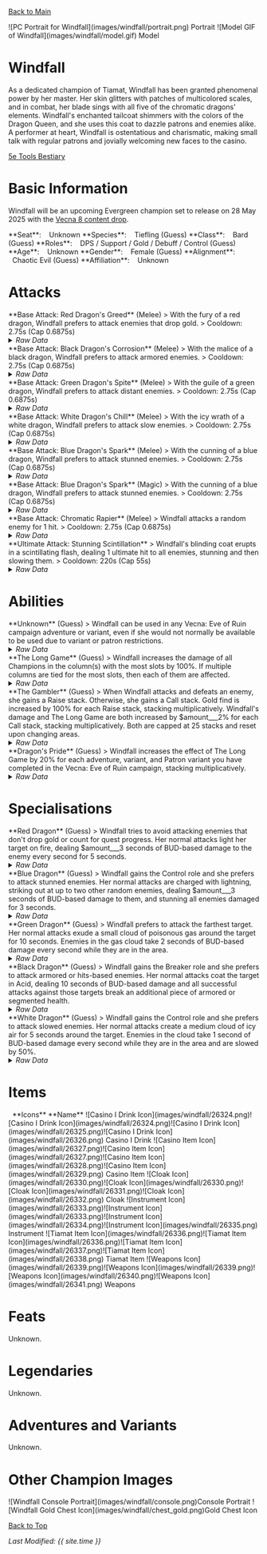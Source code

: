 [Back to Main](index.md)

<span class="championPortraitsRow">
    <span class="championPortraitsColumn">
        <span class="championPortraitsImage">
            ![PC Portrait for Windfall](images/windfall/portrait.png)
        </span>
        <span>
        Portrait
        </span>
    </span>
    <span class="championPortraitsColumn">
        <span class="championPortraitsImage">
            ![Model GIF of Windfall](images/windfall/model.gif)
        </span>
        <span>
        Model
        </span>
    </span>
</span>

# Windfall

As a dedicated champion of Tiamat, Windfall has been granted phenomenal power by her master. Her skin glitters with patches of multicolored scales, and in combat, her blade sings with all five of the chromatic dragons' elements. Windfall's enchanted tailcoat shimmers with the colors of the Dragon Queen, and she uses this coat to dazzle patrons and enemies alike.  
A performer at heart, Windfall is ostentatious and charismatic, making small talk with regular patrons and jovially welcoming new faces to the casino.

[5e Tools Bestiary](https://5e.tools/bestiary/windfall-veor.html)

# Basic Information

Windfall will be an upcoming Evergreen champion set to release on 28 May 2025 with the [Vecna 8 content drop](contentdrops.md#vecna-8---28-may-2025).

<span class="champStatsTableColumn">
    <span class="champStatsTableRow">
        <span class="champStatsTableInfoHeader">
            <span style="margin-right:4px;">**Seat**:</span>
        </span>
        <span class="champStatsTableInfoSmall">
            <span style="margin-left:8px;">Unknown</span>
        </span>
    </span>
    <span class="champStatsTableRow">
        <span class="champStatsTableInfoHeader">
            <span style="margin-right:4px;">**Species**:</span>
        </span>
        <span class="champStatsTableInfoSmall">
            <span style="margin-left:8px;">Tiefling (Guess)</span>
        </span>
    </span>
    <span class="champStatsTableRow">
        <span class="champStatsTableInfoHeader">
            <span style="margin-right:4px;">**Class**:</span>
        </span>
        <span class="champStatsTableInfoSmall">
            <span style="margin-left:8px;">Bard (Guess)</span>
        </span>
    </span>
    <span class="champStatsTableRow">
        <span class="champStatsTableInfoHeader">
            <span style="margin-right:4px;">**Roles**:</span>
        </span>
        <span class="champStatsTableInfoSmall">
            <span style="margin-left:8px;">DPS / Support / Gold / Debuff / Control (Guess)</span>
        </span>
    </span>
    <span class="champStatsTableRow">
        <span class="champStatsTableInfoHeader">
            <span style="margin-right:4px;">**Age**:</span>
        </span>
        <span class="champStatsTableInfoSmall">
            <span style="margin-left:8px;">Unknown</span>
        </span>
    </span>
    <span class="champStatsTableRow">
        <span class="champStatsTableInfoHeader">
            <span style="margin-right:4px;">**Gender**:</span>
        </span>
        <span class="champStatsTableInfoSmall">
            <span style="margin-left:8px;">Female (Guess)</span>
        </span>
    </span>
    <span class="champStatsTableRow">
        <span class="champStatsTableInfoHeader">
            <span style="margin-right:4px;">**Alignment**:</span>
        </span>
        <span class="champStatsTableInfoSmall">
            <span style="margin-left:8px;">Chaotic Evil (Guess)</span>
        </span>
    </span>
    <span class="champStatsTableRow">
        <span class="champStatsTableInfoHeader">
            <span style="margin-right:4px;">**Affiliation**:</span>
        </span>
        <span class="champStatsTableInfoSmall">
            <span style="margin-left:8px;">Unknown</span>
        </span>
    </span>
</span>

# Attacks

<div markdown="1" class="abilityBorder"><div markdown="1" class="abilityBorderInner">
**Base Attack: Red Dragon's Greed** (Melee)
> With the fury of a red dragon, Windfall prefers to attack enemies that drop gold.  
> Cooldown: 2.75s (Cap 0.6875s)
<details><summary><em>Raw Data</em></summary>
<p>
<pre>
{
    "id": 846,
    "name": "Red Dragon's Greed",
    "description": "With the fury of a red dragon, Windfall prefers to attack enemies that drop gold.",
    "long_description": "",
    "graphic_id": 0,
    "target": "avoid_filler_or_random",
    "num_targets": 1,
    "aoe_radius": 0,
    "damage_modifier": 1,
    "cooldown": 2.75,
    "animations": [
        {
            "type": "melee_attack",
            "target_offset_x": -34,
            "damage_frame": 2,
            "jump_sound": 30,
            "sound_frames": {
                "2": 154
            }
        }
    ],
    "tags": [
        "melee"
    ],
    "damage_types": [
        "melee"
    ]
}
</pre>
</p>
</details>
</div></div>

<div markdown="1" class="abilityBorder"><div markdown="1" class="abilityBorderInner">
**Base Attack: Black Dragon's Corrosion** (Melee)
> With the malice of a black dragon, Windfall prefers to attack armored enemies.  
> Cooldown: 2.75s (Cap 0.6875s)
<details><summary><em>Raw Data</em></summary>
<p>
<pre>
{
    "id": 848,
    "name": "Black Dragon's Corrosion",
    "description": "With the malice of a black dragon, Windfall prefers to attack armored enemies.",
    "long_description": "",
    "graphic_id": 0,
    "target": "armored_and_hits_or_random",
    "num_targets": 1,
    "aoe_radius": 0,
    "damage_modifier": 1,
    "cooldown": 2.75,
    "animations": [
        {
            "type": "melee_attack",
            "target_offset_x": -34,
            "damage_frame": 2,
            "jump_sound": 30,
            "sound_frames": {
                "2": 154
            },
            "effects_on_monsters": [
                {
                    "effect_string": "do_nothing,0",
                    "overlay": 26391
                }
            ]
        }
    ],
    "tags": [
        "melee"
    ],
    "damage_types": [
        "melee"
    ]
}
</pre>
</p>
</details>
</div></div>

<div markdown="1" class="abilityBorder"><div markdown="1" class="abilityBorderInner">
**Base Attack: Green Dragon's Spite** (Melee)
> With the guile of a green dragon, Windfall prefers to attack distant enemies.  
> Cooldown: 2.75s (Cap 0.6875s)
<details><summary><em>Raw Data</em></summary>
<p>
<pre>
{
    "id": 849,
    "name": "Green Dragon's Spite",
    "description": "With the guile of a green dragon, Windfall prefers to attack distant enemies.",
    "long_description": "",
    "graphic_id": 0,
    "target": "back",
    "num_targets": 1,
    "aoe_radius": 0,
    "damage_modifier": 1,
    "cooldown": 2.75,
    "animations": [
        {
            "type": "melee_attack",
            "target_offset_x": -34,
            "damage_frame": 2,
            "jump_sound": 30,
            "sound_frames": {
                "2": 154
            }
        }
    ],
    "tags": [
        "melee"
    ],
    "damage_types": [
        "melee"
    ]
}
</pre>
</p>
</details>
</div></div>

<div markdown="1" class="abilityBorder"><div markdown="1" class="abilityBorderInner">
**Base Attack: White Dragon's Chill** (Melee)
> With the icy wrath of a white dragon, Windfall prefers to attack slow enemies.  
> Cooldown: 2.75s (Cap 0.6875s)
<details><summary><em>Raw Data</em></summary>
<p>
<pre>
{
    "id": 852,
    "name": "White Dragon's Chill",
    "description": "With the icy wrath of a white dragon, Windfall prefers to attack slow enemies.",
    "long_description": "",
    "graphic_id": 0,
    "target": "slowed_or_random",
    "num_targets": 1,
    "aoe_radius": 0,
    "damage_modifier": 1,
    "cooldown": 2.75,
    "animations": [
        {
            "type": "melee_attack",
            "target_offset_x": -34,
            "damage_frame": 2,
            "jump_sound": 30,
            "sound_frames": {
                "2": 154
            }
        }
    ],
    "tags": [
        "melee"
    ],
    "damage_types": [
        "melee"
    ]
}
</pre>
</p>
</details>
</div></div>

<div markdown="1" class="abilityBorder"><div markdown="1" class="abilityBorderInner">
**Base Attack: Blue Dragon's Spark** (Melee)
> With the cunning of a blue dragon, Windfall prefers to attack stunned enemies.  
> Cooldown: 2.75s (Cap 0.6875s)
<details><summary><em>Raw Data</em></summary>
<p>
<pre>
{
    "id": 853,
    "name": "Blue Dragon's Spark",
    "description": "With the cunning of a blue dragon, Windfall prefers to attack stunned enemies.",
    "long_description": "",
    "graphic_id": 0,
    "target": "stunned_or_random",
    "num_targets": 1,
    "aoe_radius": 0,
    "damage_modifier": 1,
    "cooldown": 2.75,
    "animations": [
        {
            "type": "melee_attack",
            "damage_frame": 8,
            "stun_on_hit": 3,
            "return_to_formation": false,
            "chain_attack_id": 854,
            "chain_attack_can_target_same": false
        }
    ],
    "tags": [
        "melee"
    ],
    "damage_types": [
        "melee"
    ]
}
</pre>
</p>
</details>
</div></div>

<div markdown="1" class="abilityBorder"><div markdown="1" class="abilityBorderInner">
**Base Attack: Blue Dragon's Spark** (Magic)
> With the cunning of a blue dragon, Windfall prefers to attack stunned enemies.  
> Cooldown: 2.75s (Cap 0.6875s)
<details><summary><em>Raw Data</em></summary>
<p>
<pre>
{
    "id": 854,
    "name": "Blue Dragon's Spark",
    "description": "With the cunning of a blue dragon, Windfall prefers to attack stunned enemies.",
    "long_description": "",
    "graphic_id": 0,
    "target": "stunned_or_random",
    "num_targets": 1,
    "aoe_radius": 0,
    "damage_modifier": 0,
    "cooldown": 2.75,
    "animations": [
        {
            "type": "ranged_attack",
            "projectile": "chain_lightning",
            "require_targets_to_start": false,
            "jump_from_target": true,
            "shoot_frame": 1,
            "sound_frames": {
                "1": 169
            },
            "hit_sound": 133,
            "stun_on_hit": 3,
            "shoot_offset_x": 0,
            "shoot_offset_y": 0,
            "projectile_details": {
                "chain_targets": 1,
                "fixed_time_to_target": 0.15,
                "has_trail": false,
                "hit_effect_graphic": "Effect_Windfall_Lightning_Hit",
                "segment_graphics": [
                    "Effect_Windfall_Lightning_Segment1",
                    "Effect_Windfall_Lightning_Segment2",
                    "Effect_Windfall_Lightning_Segment3"
                ]
            },
            "bonus_damage_from": {
                "type": "seconds_of_bud",
                "amount": 1,
                "bud_override_upgrade_id": 17057,
                "bud_override_index": 2
            },
            "force_count_for_bud": false
        }
    ],
    "tags": [
        "ranged"
    ],
    "damage_types": [
        "magic"
    ]
}
</pre>
</p>
</details>
</div></div>

<div markdown="1" class="abilityBorder"><div markdown="1" class="abilityBorderInner">
**Base Attack: Chromatic Rapier** (Melee)
> Windfall attacks a random enemy for 1 hit.  
> Cooldown: 2.75s (Cap 0.6875s)
<details><summary><em>Raw Data</em></summary>
<p>
<pre>
{
    "id": 857,
    "name": "Chromatic Rapier",
    "description": "Windfall attacks a random enemy for 1 hit.",
    "long_description": "",
    "graphic_id": 0,
    "target": "random",
    "num_targets": 1,
    "aoe_radius": 0,
    "damage_modifier": 1,
    "cooldown": 2.75,
    "animations": [
        {
            "type": "melee_attack",
            "target_offset_x": -34,
            "damage_frame": 2,
            "jump_sound": 30,
            "sound_frames": {
                "2": 154
            }
        }
    ],
    "tags": [
        "melee"
    ],
    "damage_types": [
        "melee"
    ]
}
</pre>
</p>
</details>
</div></div>

<div markdown="1" class="abilityBorder"><div markdown="1" class="abilityBorderInner">
**Ultimate Attack: Stunning Scintillation**
> Windfall's blinding coat erupts in a scintillating flash, dealing 1 ultimate hit to all enemies, stunning and then slowing them.  
> Cooldown: 220s (Cap 55s)
<details><summary><em>Raw Data</em></summary>
<p>
<pre>
{
    "id": 855,
    "name": "Stunning Scintillation",
    "description": "Windfall deals 1 ultimate hit to all enemies, stunning them before slowing them.",
    "long_description": "Windfall's blinding coat erupts in a scintillating flash, dealing 1 ultimate hit to all enemies, stunning and then slowing them.",
    "graphic_id": 26385,
    "target": "all",
    "num_targets": 1,
    "aoe_radius": 0,
    "damage_modifier": 1,
    "cooldown": 220,
    "animations": [
        {
            "type": "ultimate_attack",
            "ultimate": "windfall",
            "duration": 8,
            "stun_duration": 3,
            "animation_sequence_name": "ultimate",
            "projectile_details": {
                "chain_targets": 0,
                "fixed_time_to_target": 0.15,
                "follow_source": true,
                "has_trail": false,
                "hit_effect_graphic": "Effect_Windfall_Lightning_Hit",
                "segment_graphics": [
                    "Effect_WindfallChainLightningSegment1",
                    "Effect_WindfallChainLightningSegment2",
                    "Effect_WindfallChainLightningSegment3"
                ]
            },
            "effects_on_monsters": [
                {
                    "effect_string": "monster_speed_reduce,50",
                    "for_time": 6
                }
            ],
            "force_count_for_bud": false
        }
    ],
    "tags": [
        "melee"
    ],
    "damage_types": [
        "melee"
    ]
}
</pre>
</p>
</details>
</div></div>

# Abilities

<div markdown="1" class="abilityBorder"><div markdown="1" class="abilityBorderInner">
**Unknown** (Guess)
> Windfall can be used in any Vecna: Eve of Ruin campaign adventure or variant, even if she would not normally be available to be used due to variant or patron restrictions.
<details><summary><em>Raw Data</em></summary>
<p>
<pre>
{
    "id": 2295,
    "flavour_text": "",
    "description": {
        "desc": "Windfall can be used in any Vecna: Eve of Ruin campaign adventure or variant, even if she would not normally be available to be used due to variant or patron restrictions."
    },
    "effect_keys": [],
    "requirements": "",
    "graphic_id": 0,
    "large_graphic_id": 0,
    "properties": {
        "is_formation_ability": true,
        "formation_circle_icon": false
    }
}
</pre>
</p>
</details>
</div></div>

<div markdown="1" class="abilityBorder"><div markdown="1" class="abilityBorderInner">
**The Long Game** (Guess)
> Windfall increases the damage of all Champions in the column(s) with the most slots by 100%. If multiple columns are tied for the most slots, then each of them are affected.
<details><summary><em>Raw Data</em></summary>
<p>
<pre>
{
    "id": 2296,
    "flavour_text": "",
    "description": {
        "desc": "Windfall increases the damage of all Champions in the column(s) with the most slots by $amount%. If multiple columns are tied for the most slots, then each of them are affected."
    },
    "effect_keys": [
        {
            "effect_string": "hero_dps_multiplier_mult,100",
            "targets": [
                "tallest_column"
            ],
            "use_computed_amount_for_description": true,
            "off_when_benched": true
        }
    ],
    "requirements": "",
    "graphic_id": 26379,
    "large_graphic_id": 26376,
    "properties": {
        "is_formation_ability": true
    }
}
</pre>
</p>
</details>
</div></div>

<div markdown="1" class="abilityBorder"><div markdown="1" class="abilityBorderInner">
**The Gambler** (Guess)
> When Windfall attacks and defeats an enemy, she gains a Raise stack. Otherwise, she gains a Call stack. Gold find is increased by 100% for each Raise stack, stacking multiplicatively. Windfall's damage and The Long Game are both increased by $amount___2% for each Call stack, stacking multiplicatively. Both are capped at 25 stacks and reset upon changing areas.
<details><summary><em>Raw Data</em></summary>
<p>
<pre>
{
    "id": 2297,
    "flavour_text": "",
    "description": {
        "desc": "When Windfall attacks and defeats an enemy, she gains a Raise stack. Otherwise, she gains a Call stack. Gold find is increased by $amount% for each Raise stack, stacking multiplicatively. Windfall's damage and The Long Game are both increased by $amount___2% for each Call stack, stacking multiplicatively. Both are capped at 25 stacks and reset upon changing areas."
    },
    "effect_keys": [
        {
            "effect_string": "gold_multiplier_mult,100",
            "stacks_on_trigger": "monster_killed_by_owner",
            "more_triggers": [
                {
                    "trigger": "area_changed",
                    "action": {
                        "type": "reset_stacks"
                    }
                }
            ],
            "stack_title": "Raise Stacks",
            "total_title": "Raise Stack Bonus",
            "max_stacks": 25,
            "stacks_multiply": true,
            "show_bonus": true,
            "off_when_benched": true
        },
        {
            "effect_string": "do_nothing,100",
            "stacks_on_trigger": "owner_attack_no_kill",
            "more_triggers": [
                {
                    "trigger": "area_changed",
                    "action": {
                        "type": "reset_stacks"
                    }
                }
            ],
            "stack_title": "Call Stacks",
            "total_title": "Call Stack Bonus",
            "max_stacks": 25,
            "stacks_multiply": true,
            "show_bonus": true,
            "off_when_benched": true
        },
        {
            "effect_string": "hero_dps_multiplier_mult,100",
            "amount_expr": "upgrade_amount(17054,1)",
            "targets": [
                "self"
            ],
            "off_when_benched": true,
            "show_bonus": false
        },
        {
            "effect_string": "buff_upgrade,100,17053",
            "amount_expr": "upgrade_amount(17054,1)",
            "off_when_benched": true,
            "show_bonus": false
        }
    ],
    "requirements": "",
    "graphic_id": 26378,
    "large_graphic_id": 26375,
    "properties": {
        "is_formation_ability": true,
        "indexed_effect_properties": true,
        "per_effect_index_bonuses": true,
        "formation_circle_icon": false,
        "owner_use_outgoing_description": true
    }
}
</pre>
</p>
</details>
</div></div>

<div markdown="1" class="abilityBorder"><div markdown="1" class="abilityBorderInner">
**Dragon's Pride** (Guess)
> Windfall increases the effect of The Long Game by 20% for each adventure, variant, and Patron variant you have completed in the Vecna: Eve of Ruin campaign, stacking multiplicatively.
<details><summary><em>Raw Data</em></summary>
<p>
<pre>
{
    "id": 2298,
    "flavour_text": "",
    "description": {
        "desc": "Windfall increases the effect of The Long Game by $(not_buffed amount)% for each adventure, variant, and Patron variant you have completed in the Vecna: Eve of Ruin campaign, stacking multiplicatively."
    },
    "effect_keys": [
        {
            "off_when_benched": true,
            "effect_string": "buff_upgrade,20,17053",
            "stacks_multiply": true,
            "show_bonus": true,
            "amount_func": "mult",
            "stack_func": "get_stat",
            "stat": "VecnaAdventuresCompleted",
            "ided_stat_id": 31,
            "ided_stat_handler": "CompletedAdventuresVariantsAndPatronVariants",
            "use_computed_amount_for_description": true,
            "stack_title": "Vecna: Eve of Ruin Adventures Completed",
            "amount_updated_listeners": [
                "stat_changed,VecnaAdventuresCompleted"
            ]
        }
    ],
    "requirements": "",
    "graphic_id": 26377,
    "large_graphic_id": 26374,
    "properties": {
        "is_formation_ability": true,
        "formation_circle_icon": false
    }
}
</pre>
</p>
</details>
</div></div>

# Specialisations

<div markdown="1" class="abilityBorder"><div markdown="1" class="abilityBorderInner">
**Red Dragon** (Guess)
> Windfall tries to avoid attacking enemies that don't drop gold or count for quest progress. Her normal attacks light her target on fire, dealing $amount___3 seconds of BUD-based damage to the enemy every second for 5 seconds.
<details><summary><em>Raw Data</em></summary>
<p>
<pre>
{
    "id": 2299,
    "flavour_text": "",
    "description": {
        "desc": "Windfall tries to avoid attacking enemies that don't drop gold or count for quest progress. Her normal attacks light her target on fire, dealing $amount___3 seconds of BUD-based damage to the enemy every second for $time___2 seconds."
    },
    "effect_keys": [
        {
            "effect_string": "change_base_attack,846"
        },
        {
            "effect_string": "chance_attack_adds_dot,300,5,1,100,846",
            "pop_damage": true,
            "use_bud": true,
            "fixed_damage": true,
            "graphic": {
                "active_graphic_id": 26299,
                "scale_y": 0.3
            }
        },
        {
            "effect_string": "do_nothing,3"
        },
        {
            "effect_string": "expression_on_trigger,owner_attack_with_id",
            "trigger_params": [
                "846"
            ],
            "per_trigger_expr": "{AppendToSaveStat(`windfall_spec_0_attack`, false, trigger_count) NotifyStatChanged(`WindfallFiveHeadsOfTiamat`, false)}",
            "off_when_benched": true
        }
    ],
    "requirements": "",
    "graphic_id": 26383,
    "large_graphic_id": 0,
    "properties": {
        "is_formation_ability": true,
        "indexed_effect_properties": true,
        "per_effect_index_bonuses": true,
        "owner_use_outgoing_description": true
    }
}
</pre>
</p>
</details>
</div></div>

<div markdown="1" class="abilityBorder"><div markdown="1" class="abilityBorderInner">
**Blue Dragon** (Guess)
> Windfall gains the Control role and she prefers to attack stunned enemies. Her normal attacks are charged with lightning, striking out at up to two other random enemies, dealing $amount___3 seconds of BUD-based damage to them, and stunning all enemies damaged for 3 seconds.
<details><summary><em>Raw Data</em></summary>
<p>
<pre>
{
    "id": 2300,
    "flavour_text": "",
    "description": {
        "desc": "Windfall gains the Control role and she prefers to attack stunned enemies. Her normal attacks are charged with lightning, striking out at up to two other random enemies, dealing $amount___3 seconds of BUD-based damage to them, and stunning all enemies damaged for 3 seconds."
    },
    "effect_keys": [
        {
            "effect_string": "add_hero_tags,0,control"
        },
        {
            "effect_string": "change_base_attack,853"
        },
        {
            "effect_string": "do_nothing,5"
        },
        {
            "effect_string": "expression_on_trigger,owner_attack_with_id",
            "trigger_params": [
                "853"
            ],
            "per_trigger_expr": "{AppendToSaveStat(`windfall_spec_1_attack`, false, trigger_count) NotifyStatChanged(`WindfallFiveHeadsOfTiamat`, false)}",
            "off_when_benched": true
        }
    ],
    "requirements": "",
    "graphic_id": 26381,
    "large_graphic_id": 0,
    "properties": {
        "is_formation_ability": true,
        "indexed_effect_properties": true,
        "per_effect_index_bonuses": true,
        "owner_use_outgoing_description": true,
        "default_bonus_index": 2
    }
}
</pre>
</p>
</details>
</div></div>

<div markdown="1" class="abilityBorder"><div markdown="1" class="abilityBorderInner">
**Green Dragon** (Guess)
> Windfall prefers to attack the farthest target. Her normal attacks exude a small cloud of poisonous gas around the target for 10 seconds. Enemies in the gas cloud take 2 seconds of BUD-based damage every second while they are in the area.
<details><summary><em>Raw Data</em></summary>
<p>
<pre>
{
    "id": 2301,
    "flavour_text": "",
    "description": {
        "desc": "Windfall prefers to attack the farthest target. Her normal attacks exude a small cloud of poisonous gas around the target for 10 seconds. Enemies in the gas cloud take $amount___2 seconds of BUD-based damage every second while they are in the area."
    },
    "effect_keys": [
        {
            "effect_string": "change_base_attack,849"
        },
        {
            "effect_string": "add_monster_hit_effects,2",
            "optional_attack_ids": [
                849
            ],
            "monster_effect": {
                "effect_string": "ground_effect_area,$amount",
                "area_key": "green_dragon_poison_clouds",
                "drop_on_hero": true,
                "radius": 100,
                "duration": 10,
                "area_effects": [
                    {
                        "effect_string": "bud_dot,$amount",
                        "tick_rate": 1,
                        "total_ticks": 9999,
                        "for_time": "10",
                        "time_stack_type": "time_reset",
                        "use_collection_source": true,
                        "stack_across_effects": false
                    }
                ],
                "cloud_graphics": [
                    "Effect_WyrmspeakerGreen_CloudKill1",
                    "Effect_WyrmspeakerGreen_CloudKill2"
                ],
                "density": 7,
                "use_static_position": true,
                "do_not_stack": true
            }
        },
        {
            "effect_string": "expression_on_trigger,owner_attack_with_id",
            "trigger_params": [
                "849"
            ],
            "per_trigger_expr": "{AppendToSaveStat(`windfall_spec_2_attack`, false, trigger_count) NotifyStatChanged(`WindfallFiveHeadsOfTiamat`, false)}",
            "off_when_benched": true
        }
    ],
    "requirements": "",
    "graphic_id": 26382,
    "large_graphic_id": 0,
    "properties": {
        "is_formation_ability": true,
        "indexed_effect_properties": true,
        "per_effect_index_bonuses": true,
        "owner_use_outgoing_description": true,
        "default_bonus_index": 1
    }
}
</pre>
</p>
</details>
</div></div>

<div markdown="1" class="abilityBorder"><div markdown="1" class="abilityBorderInner">
**Black Dragon** (Guess)
> Windfall gains the Breaker role and she prefers to attack armored or hits-based enemies. Her normal attacks coat the target in Acid, dealing 10 seconds of BUD-based damage and all successful attacks against those targets break an additional piece of armored or segmented health.
<details><summary><em>Raw Data</em></summary>
<p>
<pre>
{
    "id": 2302,
    "flavour_text": "",
    "description": {
        "desc": "Windfall gains the Breaker role and she prefers to attack armored or hits-based enemies. Her normal attacks coat the target in Acid, dealing $amount___3 seconds of BUD-based damage and all successful attacks against those targets break an additional piece of armored or segmented health."
    },
    "effect_keys": [
        {
            "effect_string": "add_hero_tags,0,breaking"
        },
        {
            "effect_string": "change_base_attack,848"
        },
        {
            "effect_string": "hero_deal_bud_on_attack,10"
        },
        {
            "effect_string": "windfall_black_dragon_debuff,0",
            "debuff_max_stacks": 1,
            "debuffing_attack_ids": [
                848
            ],
            "debuff_before_damage": false,
            "off_when_benched": true,
            "debuff_effects": [
                {
                    "effect_string": "increase_damage_on_armor_and_hits,1",
                    "active_graphic_id": 26391,
                    "stacks_on_reapply": false,
                    "manual_stacking": true,
                    "default_stacks": 0,
                    "max_stacks": 1,
                    "stacks_multiply": false,
                    "use_collection_source": true
                }
            ]
        },
        {
            "effect_string": "expression_on_trigger,owner_attack_with_id",
            "trigger_params": [
                "848"
            ],
            "per_trigger_expr": "{AppendToSaveStat(`windfall_spec_3_attack`, false, trigger_count) NotifyStatChanged(`WindfallFiveHeadsOfTiamat`, false)}",
            "off_when_benched": true
        }
    ],
    "requirements": "",
    "graphic_id": 26380,
    "large_graphic_id": 0,
    "properties": {
        "is_formation_ability": true,
        "indexed_effect_properties": true,
        "per_effect_index_bonuses": true,
        "owner_use_outgoing_description": true
    }
}
</pre>
</p>
</details>
</div></div>

<div markdown="1" class="abilityBorder"><div markdown="1" class="abilityBorderInner">
**White Dragon** (Guess)
> Windfall gains the Control role and she prefers to attack slowed enemies. Her normal attacks create a medium cloud of icy air for 5 seconds around the target. Enemies in the cloud take 1 second of BUD-based damage every second while they are in the area and are slowed by 50%.
<details><summary><em>Raw Data</em></summary>
<p>
<pre>
{
    "id": 2303,
    "flavour_text": "",
    "description": {
        "desc": "Windfall gains the Control role and she prefers to attack slowed enemies. Her normal attacks create a medium cloud of icy air for 5 seconds around the target. Enemies in the cloud take $amount___3 second of BUD-based damage every second while they are in the area and are slowed by 50%."
    },
    "effect_keys": [
        {
            "effect_string": "add_hero_tags,0,control"
        },
        {
            "effect_string": "change_base_attack,852"
        },
        {
            "effect_string": "add_monster_hit_effects,1",
            "optional_attack_ids": [
                852
            ],
            "monster_effect": {
                "effect_string": "ground_effect_area,$amount",
                "area_key": "white_dragon_ice_clouds",
                "drop_on_hero": true,
                "radius": 150,
                "duration": 5,
                "area_effects": [
                    {
                        "effect_string": "bud_dot,$amount",
                        "tick_rate": 1,
                        "total_ticks": 9999,
                        "for_time": "5",
                        "time_stack_type": "time_reset",
                        "use_collection_source": true,
                        "stack_across_effects": false
                    },
                    {
                        "effect_string": "monster_speed_reduce,50",
                        "use_collection_source": false
                    }
                ],
                "cloud_graphics": [
                    "Effect_FluffyCloud1",
                    "Effect_FluffyCloud2"
                ],
                "density": 10,
                "use_static_position": true,
                "do_not_stack": true
            }
        },
        {
            "effect_string": "expression_on_trigger,owner_attack_with_id",
            "trigger_params": [
                "852"
            ],
            "per_trigger_expr": "{AppendToSaveStat(`windfall_spec_4_attack`, false, trigger_count) NotifyStatChanged(`WindfallFiveHeadsOfTiamat`, false)}",
            "off_when_benched": true
        }
    ],
    "requirements": "",
    "graphic_id": 26384,
    "large_graphic_id": 0,
    "properties": {
        "is_formation_ability": true,
        "indexed_effect_properties": true,
        "per_effect_index_bonuses": true,
        "owner_use_outgoing_description": true,
        "default_bonus_index": 2
    }
}
</pre>
</p>
</details>
</div></div>

# Items

<span class="itemTableColumn">
    <span class="itemTableRowHeader">
        <span class="itemTableIcon">
            <span style="margin-left:8px;">**Icons**</span>
        </span>
        <span class="itemTableNameSmall">
            **Name**
        </span>
    </span>
    <span class="itemTableRow">
        <span class="itemTableIcon">
            <span class="itemTableIcon1">![Casino I Drink Icon](images/windfall/26324.png)</span><span class="itemTableIcon2">![Casino I Drink Icon](images/windfall/26324.png)</span><span class="itemTableIcon3">![Casino I Drink Icon](images/windfall/26325.png)</span><span class="itemTableIcon4">![Casino I Drink Icon](images/windfall/26326.png)</span>
        </span>
        <span class="itemTableNameSmall">
            Casino I Drink
        </span>
    </span>
    <span class="itemTableRow">
        <span class="itemTableIcon">
            <span class="itemTableIcon1">![Casino Item Icon](images/windfall/26327.png)</span><span class="itemTableIcon2">![Casino Item Icon](images/windfall/26327.png)</span><span class="itemTableIcon3">![Casino Item Icon](images/windfall/26328.png)</span><span class="itemTableIcon4">![Casino Item Icon](images/windfall/26329.png)</span>
        </span>
        <span class="itemTableNameSmall">
            Casino Item
        </span>
    </span>
    <span class="itemTableRow">
        <span class="itemTableIcon">
            <span class="itemTableIcon1">![Cloak Icon](images/windfall/26330.png)</span><span class="itemTableIcon2">![Cloak Icon](images/windfall/26330.png)</span><span class="itemTableIcon3">![Cloak Icon](images/windfall/26331.png)</span><span class="itemTableIcon4">![Cloak Icon](images/windfall/26332.png)</span>
        </span>
        <span class="itemTableNameSmall">
            Cloak
        </span>
    </span>
    <span class="itemTableRow">
        <span class="itemTableIcon">
            <span class="itemTableIcon1">![Instrument Icon](images/windfall/26333.png)</span><span class="itemTableIcon2">![Instrument Icon](images/windfall/26333.png)</span><span class="itemTableIcon3">![Instrument Icon](images/windfall/26334.png)</span><span class="itemTableIcon4">![Instrument Icon](images/windfall/26335.png)</span>
        </span>
        <span class="itemTableNameSmall">
            Instrument
        </span>
    </span>
    <span class="itemTableRow">
        <span class="itemTableIcon">
            <span class="itemTableIcon1">![Tiamat Item Icon](images/windfall/26336.png)</span><span class="itemTableIcon2">![Tiamat Item Icon](images/windfall/26336.png)</span><span class="itemTableIcon3">![Tiamat Item Icon](images/windfall/26337.png)</span><span class="itemTableIcon4">![Tiamat Item Icon](images/windfall/26338.png)</span>
        </span>
        <span class="itemTableNameSmall">
            Tiamat Item
        </span>
    </span>
    <span class="itemTableRow">
        <span class="itemTableIcon">
            <span class="itemTableIcon1">![Weapons Icon](images/windfall/26339.png)</span><span class="itemTableIcon2">![Weapons Icon](images/windfall/26339.png)</span><span class="itemTableIcon3">![Weapons Icon](images/windfall/26340.png)</span><span class="itemTableIcon4">![Weapons Icon](images/windfall/26341.png)</span>
        </span>
        <span class="itemTableNameSmall">
            Weapons
        </span>
    </span>
</span>

# Feats

Unknown.

# Legendaries

Unknown.

# Adventures and Variants

Unknown.

# Other Champion Images

<span class="championImagesColumn">
    <span class="championImagesRow">
        <span class="championImagesPortrait">
            ![Windfall Console Portrait](images/windfall/console.png)Console Portrait
        </span>
    </span>
    <span class="championImagesRow">
        <span class="championImagesChests">
            ![Windfall Gold Chest Icon](images/windfall/chest_gold.png)Gold Chest Icon
        </span>
    </span>
</span>

[Back to Top](#top)

*Last Modified: {{ site.time }}*